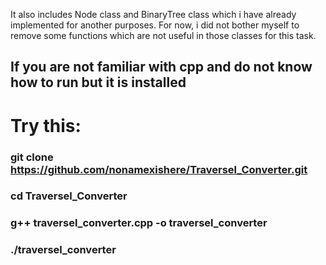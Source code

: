It also includes Node class and BinaryTree class which i have already implemented for another purposes. For now, i did not bother myself to remove some functions which are not useful in those classes for this task.

## If you are not familiar with cpp and do not know how to run but it is installed
# Try this:
### git clone https://github.com/nonamexishere/Traversel_Converter.git
### cd Traversel_Converter
### g++ traversel_converter.cpp -o traversel_converter
### ./traversel_converter


